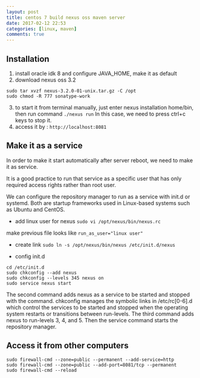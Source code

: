 ```yaml
---
layout: post
title: centos 7 build nexus oss maven server
date: 2017-02-12 22:53
categories: [linux, maven]
comments: true
---
```

## Installation

1. install oracle idk 8 and configure JAVA_HOME, make it as default
2. download nexus oss 3.2

 ```
sudo tar xvzf nexus-3.2.0-01-unix.tar.gz -C /opt
sudo chmod -R 777 sonatype-work
```
3. to start it from terminal manually, just enter nexus installation home/bin, then run command
`./nexus run`
In this case, we need to press ctrl+c keys to stop it.
4. access it by : 
`http://localhost:8081`

## Make it as a service
In order to make it start automatically after server reboot, we need to make it as service.

It is a good practice to run that service as a specific user that has only required access rights rather than root user.

We can configure the repository manager to run as a service with init.d or systemd. Both are startup frameworks used in Linux-based systems such as Ubuntu and CentOS.

- add linux user for nexus
`sudo vi /opt/nexus/bin/nexus.rc`

make previous file looks like 
`run_as_user="linux user"`

- create link
`sudo ln -s /opt/nexus/bin/nexus /etc/init.d/nexus`

- config init.d
```
cd /etc/init.d
sudo chkconfig --add nexus
sudo chkconfig --levels 345 nexus on
sudo service nexus start
```
The second command adds nexus as a service to be started and stopped with the command. chkconfig manages the symbolic links in /etc/rc[0-6].d which control the services to be started and stopped when the operating system restarts or transitions between run-levels. The third command adds nexus to run-levels 3, 4, and 5. Then the service command starts the repository manager.

## Access it from other computers
```
sudo firewall-cmd --zone=public --permanent --add-service=http
sudo firewall-cmd --zone=public --add-port=8081/tcp --permanent
sudo firewall-cmd --reload
```
